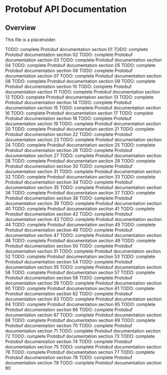 # Protobuf API Documentation

## Overview

This file is a placeholder.

TODO: complete Protobuf documentation section
01 TODO: complete Protobuf documentation section
02 TODO: complete Protobuf documentation section
03 TODO: complete Protobuf documentation section
04 TODO: complete Protobuf documentation
section
05 TODO: complete Protobuf documentation section
06 TODO: complete Protobuf documentation section
07 TODO: complete Protobuf documentation section
08 TODO: complete Protobuf documentation section
09 TODO: complete Protobuf
documentation section
10 TODO: complete Protobuf documentation section
11 TODO: complete Protobuf documentation section
12 TODO: complete Protobuf documentation section
13 TODO: complete Protobuf documentation section
14 TODO: complete
Protobuf documentation section
15 TODO: complete Protobuf documentation section
16 TODO: complete Protobuf documentation section
17 TODO: complete Protobuf documentation section
18 TODO: complete Protobuf documentation section
19 TODO:
complete Protobuf documentation section
20 TODO: complete Protobuf documentation section
21 TODO: complete Protobuf documentation section
22 TODO: complete Protobuf documentation section
23 TODO: complete Protobuf documentation section 24
TODO: complete Protobuf documentation section
25 TODO: complete Protobuf documentation section
26 TODO: complete Protobuf documentation section
27 TODO: complete Protobuf documentation section
28 TODO: complete Protobuf documentation
section
29 TODO: complete Protobuf documentation section
30 TODO: complete Protobuf documentation section
31 TODO: complete Protobuf documentation section
32 TODO: complete Protobuf documentation section
33 TODO: complete Protobuf
documentation section
34 TODO: complete Protobuf documentation section
35 TODO: complete Protobuf documentation section
36 TODO: complete Protobuf documentation section
37 TODO: complete Protobuf documentation section
38 TODO: complete
Protobuf documentation section
39 TODO: complete Protobuf documentation section
40 TODO: complete Protobuf documentation section
41 TODO: complete Protobuf documentation section
42 TODO: complete Protobuf documentation section
43 TODO:
complete Protobuf documentation section
44 TODO: complete Protobuf documentation section
45 TODO: complete Protobuf documentation section
46 TODO: complete Protobuf documentation section
47 TODO: complete Protobuf documentation section 48
TODO: complete Protobuf documentation section
49 TODO: complete Protobuf documentation section
50 TODO: complete Protobuf documentation section
51 TODO: complete Protobuf documentation section
52 TODO: complete Protobuf documentation
section
53 TODO: complete Protobuf documentation section
54 TODO: complete Protobuf documentation section
55 TODO: complete Protobuf documentation section
56 TODO: complete Protobuf documentation section
57 TODO: complete Protobuf
documentation section
58 TODO: complete Protobuf documentation section
59 TODO: complete Protobuf documentation section
60 TODO: complete Protobuf documentation section
61 TODO: complete Protobuf documentation section
62 TODO: complete
Protobuf documentation section
63 TODO: complete Protobuf documentation section
64 TODO: complete Protobuf documentation section
65 TODO: complete Protobuf documentation section
66 TODO: complete Protobuf documentation section
67 TODO:
complete Protobuf documentation section
68 TODO: complete Protobuf documentation section
69 TODO: complete Protobuf documentation section
70 TODO: complete Protobuf documentation section
71 TODO: complete Protobuf documentation section 72
TODO: complete Protobuf documentation section
73 TODO: complete Protobuf documentation section
74 TODO: complete Protobuf documentation section
75 TODO: complete Protobuf documentation section
76 TODO: complete Protobuf documentation
section
77 TODO: complete Protobuf documentation section
78 TODO: complete Protobuf documentation section
79 TODO: complete Protobuf documentation section 80
